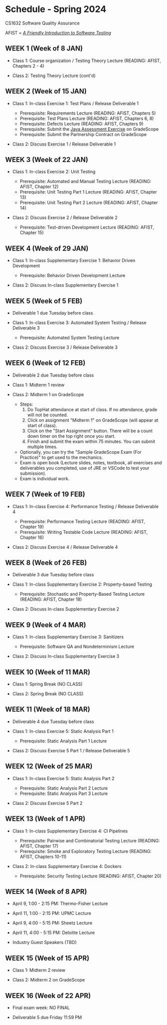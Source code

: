 # Schedule - Spring 2024
CS1632 Software Quality Assurance

AFIST = [_A Friendly Introduction to Software Testing_](software-quality-assurance-textbook.pdf)

## WEEK 1 (Week of 8 JAN)

* Class 1: Course organization / Testing Theory Lecture (READING: AFIST, Chapters 2 - 4)
  
* Class 2: Testing Theory Lecture (cont'd)


## WEEK 2 (Week of 15 JAN)

* Class 1: In-class Exercise 1: Test Plans / Release Deliverable 1
  * Prerequisite: Requirements Lecture (READING: AFIST, Chapters 5)
  * Prerequisite: Test Plans Lecture (READING: AFIST, Chapters 6, 8)
  * Prerequisite: Defects Lecture (READING: AFIST, Chapters 9)
  * Prerequisite: Submit the [Java Assessment Exercise](exercises/0) on GradeScope
  * Prerequisite: Submit the Partnership Contract on GradeScope

* Class 2: Discuss Exercise 1 / Release Deliverable 1

## WEEK 3 (Week of 22 JAN)
  
* Class 1: In-class Exercise 2: Unit Testing
  * Prerequisite: Automated and Manual Testing Lecture (READING: AFIST, Chapter 12)
  * Prerequisite: Unit Testing Part 1 Lecture (READING: AFIST, Chapter 13)
  * Prerequisite: Unit Testing Part 2 Lecture (READING: AFIST, Chapter 14)

* Class 2: Discuss Exercise 2 / Release Deliverable 2
  * Prerequisite: Test-driven Development Lecture (READING: AFIST, Chapter 15)

## WEEK 4 (Week of 29 JAN)

* Class 1: In-class Supplementary Exercise 1: Behavior Driven Development
  * Prerequisite: Behavior Driven Development Lecture

* Class 2: Discuss In-class Supplementary Exercise 1

## WEEK 5 (Week of 5 FEB)

* Deliverable 1 due Tuesday before class

* Class 1: In-class Exercise 3: Automated System Testing / Release Deliverable 3
  * Prerequisite: Automated System Testing Lecture

* Class 2: Discuss Exercise 3 / Release Deliverable 3

## WEEK 6 (Week of 12 FEB)

* Deliverable 2 due Tuesday before class

* Class 1: Midterm 1 review

* Class 2: Midterm 1 on GradeScope
  * Steps:
    1. Do TopHat attendance at start of class.  If no attendance, grade will not be counted.
    2. Click on assignment "Midterm 1" on GradeScope (will appear at start of class).
    3. Click on the "Start Assignment" button.  There will be a count down timer on the top right once you start.
    4. Finish and submit the exam within 75 minutes.  You can submit multiple times.
  * Optionally, you can try the "Sample GradeScope Exam (For Practice)" to get used to the mechanics.
  * Exam is open book (Lecture slides, notes, textbook, all exercises and deliverables you completed, use of JRE or VSCode to test your submission).
  * Exam is individual work.

## WEEK 7 (Week of 19 FEB)

* Class 1: In-class Exercise 4: Performance Testing / Release Deliverable 4
  * Prerequisite: Performance Testing Lecture (READING: AFIST, Chapter 19)
  * Prerequisite: Writing Testable Code Lecture (READING: AFIST, Chapter 16)

* Class 2: Discuss Exercise 4 / Release Deliverable 4

## WEEK 8 (Week of 26 FEB)

* Deliverable 3 due Tuesday before class

* Class 1: In-class Supplementary Exercise 2: Property-based Testing
  * Prerequisite: Stochastic and Property-Based Testing Lecture (READING: AFIST, Chapter 18)

* Class 2: Discuss In-class Supplementary Exercise 2
  
## WEEK 9 (Week of 4 MAR)

* Class 1: In-class Supplementary Exercise 3: Sanitizers
  * Prerequisite: Software QA and Nondeterminism Lecture

* Class 2: Discuss In-class Supplementary Exercise 3

## WEEK 10 (Week of 11 MAR)

* Class 1: Spring Break (NO CLASS)

* Class 2: Spring Break (NO CLASS)

## WEEK 11 (Week of 18 MAR)

* Deliverable 4 due Tuesday before class

* Class 1: In-class Exercise 5: Static Analysis Part 1
  * Prerequisite: Static Analysis Part 1 Lecture

* Class 2: Discuss Exercise 5 Part 1 / Release Deliverable 5 

## WEEK 12 (Week of 25 MAR)

* Class 1: In-class Exercise 5: Static Analysis Part 2
  * Prerequisite: Static Analysis Part 2 Lecture
  * Prerequisite: Static Analysis Part 3 Lecture

* Class 2: Discuss Exercise 5 Part 2 

## WEEK 13 (Week of 1 APR)

* Class 1: In-class Supplementary Exercise 4: CI Pipelines
  * Prerequisite: Pairwise and Combinatorial Testing Lecture (READING: AFIST, Chapter 17)
  * Prerequisite: Smoke and Exploratory Testing Lecture (READING: AFIST, Chapters 10-11)

* Class 2: In-class Supplementary Exercise 4: Dockers
  * Prerequisite: Security Testing Lecture (READING: AFIST, Chapter 20)

## WEEK 14 (Week of 8 APR)

* April 9, 1:00 - 2:15 PM: Thermo-Fisher Lecture

* April 11, 1:00 - 2:15 PM: UPMC Lecture

* April 9, 4:00 - 5:15 PM: Sheetz Lecture

* April 11, 4:00 - 5:15 PM: Deloitte Lecture

* Industry Guest Speakers (TBD)

## WEEK 15 (Week of 15 APR)

* Class 1: Midterm 2 review

* Class 2: Midterm 2 on GradeScope
  
## WEEK 16 (Week of 22 APR)

* Final exam week: NO FINAL

* Deliverable 5 due Friday 11:59 PM
